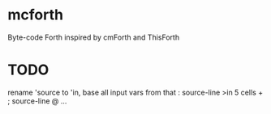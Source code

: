 # mcforth
Byte-code Forth inspired by cmForth and ThisForth

# TODO
rename 'source to 'in, base all input vars from that
: source-line >in 5 cells + ;
source-line @ ...
